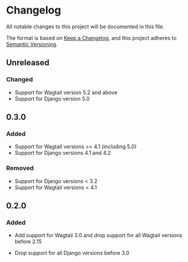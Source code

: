 # Changelog

All notable changes to this project will be documented in this file.

The format is based on [Keep a Changelog](https://keepachangelog.com/en/1.0.0/),
and this project adheres to [Semantic Versioning](https://semver.org/spec/v2.0.0.html).

## Unreleased

### Changed

- Support for Wagtail version 5.2 and above
- Support for Django version 5.0

## 0.3.0

### Added

- Support for Wagtail versions >= 4.1 (including 5.0)
- Support for Django versions 4.1 and 4.2

### Removed

- Support for Django versions < 3.2
- Support for Wagtail versions < 4.1

## 0.2.0

### Added

 - Add support for Wagtail 3.0 and drop support for all Wagtail versions
   before 2.15
   
 - Drop support for all Django versions before 3.0
